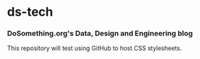# ds-tech
### DoSomething.org's Data, Design and Engineering blog
This repository will test using GitHub to host CSS stylesheets.
